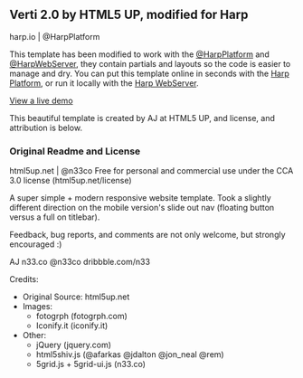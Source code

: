 ## Verti 2.0 by HTML5 UP, modified for Harp
harp.io | @HarpPlatform

This template has been modified to work with the [@HarpPlatform](http://twitter.com/HarpPlatform) and [@HarpWebServer](http://twitter.com/HarpWebServer), they contain partials and layouts so the code is easier to manage and dry. You can put this template online in seconds with the [Harp Platform](https://www.harp.io), or run it locally with the [Harp WebServer](http://harpjs.com).

[View a live demo](http://verti.harp.io) 

This beautiful template is created by AJ at HTML5 UP, and license, and attribution is below.

### Original Readme and License
html5up.net | @n33co
Free for personal and commercial use under the CCA 3.0 license (html5up.net/license)

A super simple + modern responsive website template. Took a slightly different direction 
on the mobile version's slide out nav (floating button versus a full on titlebar).

Feedback, bug reports, and comments are not only welcome, but strongly encouraged :)

AJ
n33.co @n33co dribbble.com/n33

Credits:
- Original Source: html5up.net
- Images:
	- fotogrph (fotogrph.com)
	- Iconify.it (iconify.it)
- Other:
	- jQuery (jquery.com)
	- html5shiv.js (@afarkas @jdalton @jon_neal @rem)
	- 5grid.js + 5grid-ui.js (n33.co)